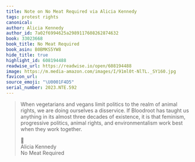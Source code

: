 ```yaml
---
title: Note on No Meat Required via Alicia Kennedy
tags: protest rights
canonical:
author: Alicia Kennedy
author_id: 7a02f6994625a2989117608262874632
book: 33023668
book_title: No Meat Required
book_asin: B0BMKS5YW8
hide_title: true
highlight_id: 608194488
readwise_url: https://readwise.io/open/608194488
image: https://m.media-amazon.com/images/I/91ml0t-NlTL._SY160.jpg
favicon_url:
source_emoji: "\U0001F4D5"
serial_number: 2023.NTE.592
---
```

> When vegetarians and vegans limit politics to the realm of animal rights, we are doing ourselves a disservice. If Bloodroot has taught us anything in its almost three decades of existence, it is that feminism, progressive politics, animal rights, and environmentalism work best when they work together.
> <div class="quoteback-footer"><div class="quoteback-avatar"><span class="mini-emoji"> 📕</span></div><div class="quoteback-metadata"><div class="metadata-inner"><span style="display:none">FROM:</span><div aria-label="Alicia Kennedy" class="quoteback-author"> Alicia Kennedy</div><div aria-label="No Meat Required" class="quoteback-title"> No Meat Required</div></div></div></div>